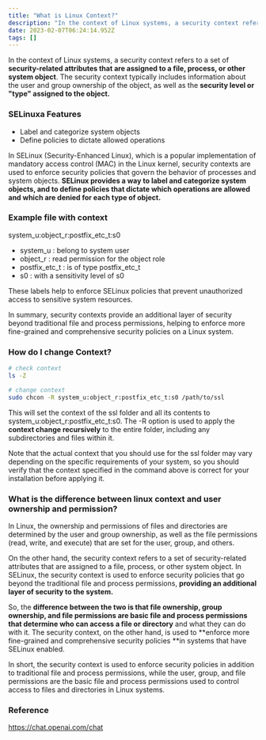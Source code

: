 ```yaml
---
title: "What is Linux Context?"
description: "In the context of Linux systems, a security context refers to a set of security-related attributes that are assigned to a file, process, or other syst"
date: 2023-02-07T06:24:14.952Z
tags: []
---
```


In the context of Linux systems, a security context refers to a set of **security-related attributes that are assigned to a file, process, or other system object**. The security context typically includes information about the user and group ownership of the object, as well as the **security level or "type" assigned to the object.**

### SELinuxa Features
- Label and categorize system objects
- Define policies to dictate allowed operations

In SELinux (Security-Enhanced Linux), which is a popular implementation of mandatory access control (MAC) in the Linux kernel, security contexts are used to enforce security policies that govern the behavior of processes and system objects. **SELinux provides a way to label and categorize system objects, and to define policies that dictate which operations are allowed and which are denied for each type of object.**

### Example file with context
system_u:object_r:postfix_etc_t:s0 
- system_u : belong to system user
- object_r : read permission for the object role
- postfix_etc_t : is of type postfix_etc_t
- s0 : with a sensitivity level of s0

These labels help to enforce SELinux policies that prevent unauthorized access to sensitive system resources.

In summary, security contexts provide an additional layer of security beyond traditional file and process permissions, helping to enforce more fine-grained and comprehensive security policies on a Linux system.

### How do I change Context?
```bash
# check context
ls -Z

# change context
sudo chcon -R system_u:object_r:postfix_etc_t:s0 /path/to/ssl
```
This will set the context of the ssl folder and all its contents to system_u:object_r:postfix_etc_t:s0. 
The -R option is used to apply the **context change recursively** to the entire folder, including any subdirectories and files within it.

Note that the actual context that you should use for the ssl folder may vary depending on the specific requirements of your system, so you should verify that the context specified in the command above is correct for your installation before applying it.

### What is the difference between linux context and user ownership and permission?

In Linux, the ownership and permissions of files and directories are determined by the user and group ownership, as well as the file permissions (read, write, and execute) that are set for the user, group, and others.

On the other hand, the security context refers to a set of security-related attributes that are assigned to a file, process, or other system object. In SELinux, the security context is used to enforce security policies that go beyond the traditional file and process permissions, **providing an additional layer of security to the system.**

So, the **difference between the two is that file ownership, group ownership, and file permissions are basic file and process permissions that determine who can access a file or directory** and what they can do with it. The security context, on the other hand, is used to **enforce more fine-grained and comprehensive security policies **in systems that have SELinux enabled.

In short, the security context is used to enforce security policies in addition to traditional file and process permissions, while the user, group, and file permissions are the basic file and process permissions used to control access to files and directories in Linux systems.

### Reference
https://chat.openai.com/chat
